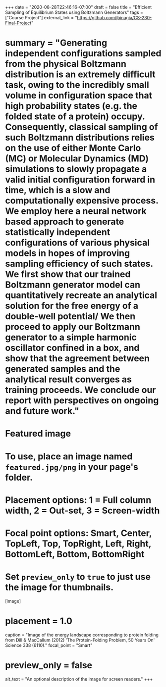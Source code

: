 +++
date = "2020-08-28T22:46:16-07:00"
draft = false
title = "Efficient Sampling of Equilibrium States using Boltzmann Generators"
tags = ["Course Project"]
external_link = "https://github.com/jbinagia/CS-230-Final-Project"
# summary = "Generating independent configurations sampled from the physical Boltzmann distribution is an extremely difficult task, owing to the incredibly small volume in configuration space that high probability states (e.g. the folded state of a protein) occupy. Consequently, classical sampling of such Boltzmann distributions relies on the use of either Monte Carlo (MC) or Molecular Dynamics (MD) simulations to slowly propagate a valid initial configuration forward in time, which is a slow and computationally expensive process. We employ here a neural network based approach to generate statistically independent configurations of various physical models in hopes of improving sampling efficiency of such states. We first show that our trained Boltzmann generator model can quantitatively recreate an analytical solution for the free energy of a double-well potential/ We then proceed to apply our Boltzmann generator to a simple harmonic oscillator confined in a box, and show that the agreement between generated samples and the analytical result converges as training proceeds. We conclude our report with perspectives on ongoing and future work."

# Featured image
# To use, place an image named `featured.jpg/png` in your page's folder.
# Placement options: 1 = Full column width, 2 = Out-set, 3 = Screen-width
# Focal point options: Smart, Center, TopLeft, Top, TopRight, Left, Right, BottomLeft, Bottom, BottomRight
# Set `preview_only` to `true` to just use the image for thumbnails.
[image]
# placement = 1.0
  caption = "Image of the energy landscape corresponding to protein folding from Dill & MacCallum (2012) 'The Protein-Folding Problem, 50 Years On' Science 338 (6110)."
  focal_point = "Smart"
# preview_only = false
  alt_text = "An optional description of the image for screen readers."
+++
